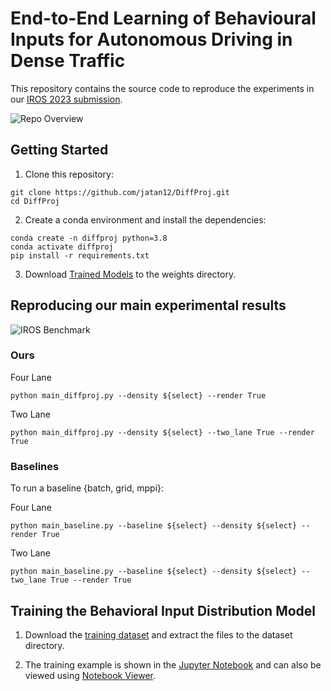 # End-to-End Learning of Behavioural Inputs for Autonomous Driving in Dense Traffic

This repository contains the source code to reproduce the experiments in our [IROS 2023 submission](https://youtu.be/Vr9p_rWRPuM).

![Repo Overview](https://user-images.githubusercontent.com/38403732/223746011-2228a674-08fc-43cf-999a-5abf9c044135.png)

## Getting Started

1. Clone this repository:

```
git clone https://github.com/jatan12/DiffProj.git
cd DiffProj
```
2. Create a conda environment and install the dependencies:

```
conda create -n diffproj python=3.8
conda activate diffproj
pip install -r requirements.txt
```
3. Download [Trained Models](https://owncloud.ut.ee/owncloud/s/YgdSoGHgX7maSPc) to the weights directory. 

## Reproducing our main experimental results

![IROS Benchmark](https://user-images.githubusercontent.com/38403732/223748323-672a7999-c74e-4192-8401-075ad0b9b94e.png)

### Ours

Four Lane
```
python main_diffproj.py --density ${select} --render True
```

Two Lane
```
python main_diffproj.py --density ${select} --two_lane True --render True
```

### Baselines

To run a baseline {batch, grid, mppi}:

Four Lane
```
python main_baseline.py --baseline ${select} --density ${select} --render True
```

Two Lane
```
python main_baseline.py --baseline ${select} --density ${select} --two_lane True --render True
```

## Training the Behavioral Input Distribution Model

1. Download the [training dataset](https://owncloud.ut.ee/owncloud/s/YgdSoGHgX7maSPc) and extract the files to the dataset directory. 

2. The training example is shown in the [Jupyter Notebook](https://github.com/jatan12/DiffProj/blob/main/Behavioral%20Input%20Distribution%20Training.ipynb) and can also be viewed using [Notebook Viewer](https://nbviewer.org/github/jatan12/DiffProj/blob/main/Behavioral%20Input%20Distribution%20Training.ipynb).
